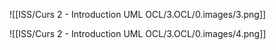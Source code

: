
![[ISS/Curs 2 - Introduction UML OCL/3.OCL/0.images/3.png]]



![[ISS/Curs 2 - Introduction UML OCL/3.OCL/0.images/4.png]]
